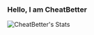 ### Hello, I am CheatBetter

![CheatBetter's Stats](https://github-readme-stats.vercel.app/api?username=cheatbetter&show_icons=true&theme=radical)
